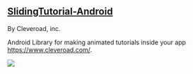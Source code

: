 
## [SlidingTutorial-Android](https://github.com/Cleveroad/SlidingTutorial-Android)

By Cleveroad, inc.

Android Library for making animated tutorials inside your app https://www.cleveroad.com/.

![](https://github.com/Cleveroad/SlidingTutorial-Android/raw/master/images/demo.gif)
